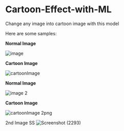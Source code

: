 # Cartoon-Effect-with-ML
Change any image into cartoon image with this model

Here are some samples:

__Normal Image__

![image](https://user-images.githubusercontent.com/87477923/211677919-5e8ebd05-15c4-462d-8673-51e05ea7ef45.png)

__Cartoon Image__

![cartoonImage](https://user-images.githubusercontent.com/87477923/211677144-88d57556-e361-486d-af35-8042ff6427a4.png)

__Normal Image__

![image 2](https://user-images.githubusercontent.com/87477923/211677937-606b4231-fe4a-41cd-aa9f-89cae25372e1.png)

__Cartoon Image__

![cartoonImage 2png](https://user-images.githubusercontent.com/87477923/211677165-40fa38e3-d510-4d3e-9769-c79715b7a066.png)

2nd Image SS
![Screenshot (2293)](https://user-images.githubusercontent.com/87477923/211677338-80875d36-aeb4-4671-987c-255de716def9.png)
